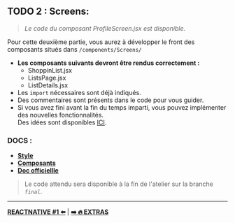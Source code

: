 ## **TODO 2 : Screens**:
> *Le code du composant ProfileScreen.jsx est disponible.*  

Pour cette deuxième partie, vous aurez à développer le front des composants situés dans `/components/Screens/`  

- **Les composants suivants devront être rendus correctement :**  
    - ShoppinList.jsx
    - ListsPage.jsx
    - ListDetails.jsx   
- Les `import` nécessaires sont déjà indiqués.  
- Des commentaires sont présents dans le code pour vous guider.
- Si vous avez fini avant la fin du temps imparti, vous pouvez implémenter des nouvelles fonctionnalités.  
Des idées sont disponibles [ICI](./6.Extras.md).
### **DOCS** :
- [**Style**](https://reactnative.dev/docs/style)
- [**Composants**](https://reactnative.dev/docs/components-and-apis) 
- [**Doc officiellle**](https://reactnative.dev/docs/getting-started)


> Le code attendu sera disponible à la fin de l'atelier sur la branche *`final`*. 

- -- 
[ **REACTNATIVE #1 ⬅️**](./4.Work1.md) | [**➡️ 🔥 EXTRAS**](./6.Extras.md)
